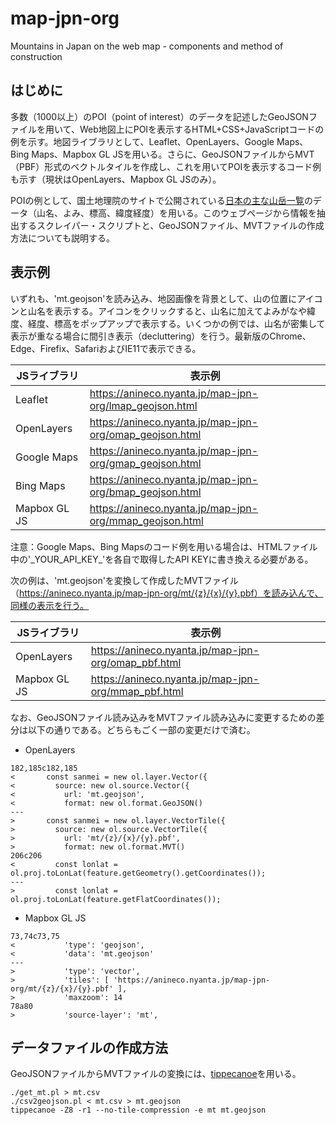 # map-jpn-org
Mountains in Japan on the web map - components and method of construction

## はじめに
多数（1000以上）のPOI（point of interest）のデータを記述したGeoJSONファイルを用いて、Web地図上にPOIを表示するHTML+CSS+JavaScriptコードの例を示す。地図ライブラリとして、Leaflet、OpenLayers、Google Maps、Bing Maps、Mapbox GL JSを用いる。さらに、GeoJSONファイルからMVT（PBF）形式のベクトルタイルを作成し、これを用いてPOIを表示するコード例も示す（現状はOpenLayers、Mapbox GL JSのみ）。

POIの例として、国土地理院のサイトで公開されている[日本の主な山岳一覧](https://www.gsi.go.jp/kihonjohochousa/kihonjohochousa41140.html)のデータ（山名、よみ、標高、緯度経度）を用いる。このウェブページから情報を抽出するスクレイパー・スクリプトと、GeoJSONファイル、MVTファイルの作成方法についても説明する。

## 表示例
いずれも、'mt.geojson'を読み込み、地図画像を背景として、山の位置にアイコンと山名を表示する。アイコンをクリックすると、山名に加えてよみがなや緯度、経度、標高をポップアップで表示する。いくつかの例では、山名が密集して表示が重なる場合に間引き表示（decluttering）を行う。最新版のChrome、Edge、Firefix、SafariおよびIE11で表示できる。

| JSライブラリ | 表示例 |
| ------------- | ------------- |
| Leaflet | https://anineco.nyanta.jp/map-jpn-org/lmap_geojson.html |
| OpenLayers | https://anineco.nyanta.jp/map-jpn-org/omap_geojson.html |
| Google Maps | https://anineco.nyanta.jp/map-jpn-org/gmap_geojson.html |
| Bing Maps | https://anineco.nyanta.jp/map-jpn-org/bmap_geojson.html |
| Mapbox GL JS | https://anineco.nyanta.jp/map-jpn-org/mmap_geojson.html |

注意：Google Maps、Bing Mapsのコード例を用いる場合は、HTMLファイル中の'\_YOUR_API_KEY\_'を各自で取得したAPI KEYに書き換える必要がある。

次の例は、'mt.geojson'を変換して作成したMVTファイル（https://anineco.nyanta.jp/map-jpn-org/mt/{z}/{x}/{y}.pbf）を読み込んで、同様の表示を行う。

| JSライブラリ | 表示例 |
| ------------- | ------------- |
| OpenLayers | https://anineco.nyanta.jp/map-jpn-org/omap_pbf.html |
| Mapbox GL JS | https://anineco.nyanta.jp/map-jpn-org/mmap_pbf.html |

なお、GeoJSONファイル読み込みをMVTファイル読み込みに変更するための差分は以下の通りである。どちらもごく一部の変更だけで済む。

- OpenLayers
```
182,185c182,185
<       const sanmei = new ol.layer.Vector({
<         source: new ol.source.Vector({
<           url: 'mt.geojson',
<           format: new ol.format.GeoJSON()
---
>       const sanmei = new ol.layer.VectorTile({
>         source: new ol.source.VectorTile({
>           url: 'mt/{z}/{x}/{y}.pbf',
>           format: new ol.format.MVT()
206c206
<         const lonlat = ol.proj.toLonLat(feature.getGeometry().getCoordinates());
---
>         const lonlat = ol.proj.toLonLat(feature.getFlatCoordinates());

```

- Mapbox GL JS
```
73,74c73,75
<           'type': 'geojson',
<           'data': 'mt.geojson'
---
>           'type': 'vector',
>           'tiles': [ 'https://anineco.nyanta.jp/map-jpn-org/mt/{z}/{x}/{y}.pbf' ],
>           'maxzoom': 14
78a80
>           'source-layer': 'mt',
```

## データファイルの作成方法
GeoJSONファイルからMVTファイルの変換には、[tippecanoe](https://github.com/mapbox/tippecanoe)を用いる。
```
./get_mt.pl > mt.csv
./csv2geojson.pl < mt.csv > mt.geojson
tippecanoe -Z8 -r1 --no-tile-compression -e mt mt.geojson
```
